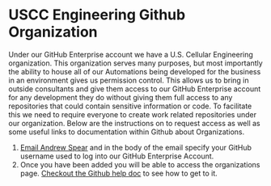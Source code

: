 # USCC Engineering Github Organization
Under our GitHub Enterprise account we have a U.S. Cellular Engineering organization. This organization serves many purposes, but most importantly the ability to house all of our Automations being developed for the business in an environment gives us permission control. This allows us to bring in outside consultants and give them access to our GitHub Enterprise account for any development they do without giving them full access to any repositories that could contain sensitive information or code. To facilitate this we need to require everyone to create work related repositories under our organization. Below are the instructions on to request access as well as some useful links to documentation within Github about Organizations.

1. [Email Andrew Spear](mailto:Andrew.Spear@uscellular.com?subject=USCC%20Organization%20Request) and in the body of the email specify your GitHub username used to log into our GitHub Enterprise Account.
1. Once you have been added you will be able to access the organizations page. [Checkout the Github help doc](https://help.github.com/articles/accessing-an-organization/) to see how to get to it.